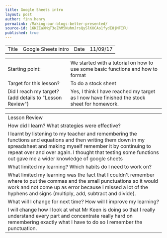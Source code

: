 ```yaml
---
title: Google Sheets intro
layout: post
author: finn.henry
permalink: /Making-our-blogs-better-presented/
source-id: 16KZEaXMqT3eZhM5NuhmJrsQySlKUCAo1fydE8jMFIFU
published: true
---
```

<table>
  <tr>
    <td>Title</td>
    <td>Google Sheets intro</td>
    <td>Date</td>
    <td>11/09/17</td>
  </tr>
</table>


<table>
  <tr>
    <td>Starting point:</td>
    <td>We started with a tutorial on how to use some basic functions and how to format</td>
  </tr>
  <tr>
    <td>Target for this lesson?</td>
    <td>To do a stock sheet</td>
  </tr>
  <tr>
    <td>Did I reach my target? 
(add details to "Lesson Review")</td>
    <td>Yes, I think I have reached my target as I now have finished the stock sheet for homework.</td>
  </tr>
</table>


<table>
  <tr>
    <td>Lesson Review</td>
  </tr>
  <tr>
    <td>How did I learn? What strategies were effective? </td>
  </tr>
  <tr>
    <td>I learnt by listening to my teacher and remembering the functions and equations and then writing them down in my spreadsheet and making myself remember it by continuing to repeat over and over again. I thought that testing some functions out gave me a wider knowledge of google sheets</td>
  </tr>
  <tr>
    <td>What limited my learning? Which habits do I need to work on? </td>
  </tr>
  <tr>
    <td>What limited my learning was the fact that I couldn't remember where to put the commas and the small punctuations so it would work and not come up as error because I missed a lot of the hyphens and signs (multiply, add, subtract and divide).</td>
  </tr>
  <tr>
    <td>What will I change for next time? How will I improve my learning?</td>
  </tr>
  <tr>
    <td>I will change how I look at what Mr Keen is doing so that I really understand every part and concentrate really hard on remembering exactly what I have to do so I remember the punctuation.</td>
  </tr>
</table>


